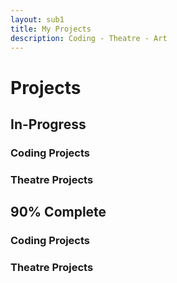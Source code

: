 ```yaml
---
layout: sub1
title: My Projects
description: Coding - Theatre - Art
---
```


# Projects

## In-Progress

### Coding Projects

### Theatre Projects

## 90% Complete

### Coding Projects

### Theatre Projects
